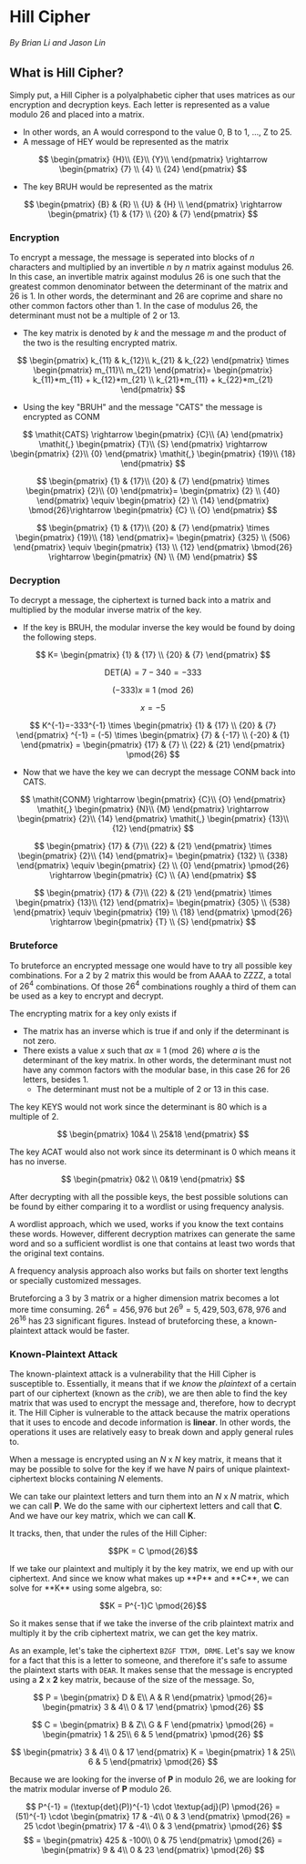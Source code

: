 # Hill Cipher
###### By Brian Li and Jason Lin

## What is Hill Cipher?
Simply put, a Hill Cipher is a polyalphabetic cipher that uses matrices as our encryption and decryption keys. 
Each letter is represented as a value modulo 26 and placed into a matrix.
- In other words, an A would correspond to the value 0, B to 1, ..., Z to 25.
- A message of HEY would be represented as the matrix 


$$
\begin{pmatrix}
    {H}\\
    {E}\\
    {Y}\\
\end{pmatrix}
\rightarrow
\begin{pmatrix}
     {7} \\ 
     {4} \\
     {24}
\end{pmatrix}
$$


 - The key BRUH would be represented as the matrix


$$
\begin{pmatrix}
    {B} & {R} \\
    {U} & {H} \\
\end{pmatrix}
\rightarrow
\begin{pmatrix}
     {1} & {17} \\ 
     {20} & {7}
\end{pmatrix}
$$


### Encryption
To encrypt a message, the message is seperated into blocks of *n* characters and multiplied by an invertible *n* by *n* matrix against modulus 26. In this case, an invertible matrix against modulus 26 is one such that the greatest common denominator between the determinant of the matrix and 26 is 1. In other words, the determinant and 26 are coprime and share no other common factors other than 1. In the case of modulus 26, the determinant must not be a multiple of 2 or 13.
 - The key matrix is denoted by *k* and the message *m* and the product of the two is the resulting encrypted matrix.


$$
\begin{pmatrix}
     k_{11} & k_{12}\\ 
     k_{21} & k_{22}
\end{pmatrix}
\times
\begin{pmatrix}
    m_{11}\\
    m_{21}
\end{pmatrix}=
\begin{pmatrix}
    k_{11}*m_{11} + k_{12}*m_{21} \\
    k_{21}*m_{11} + k_{22}*m_{21}
\end{pmatrix}
 $$


 - Using the key "BRUH" and the message "CATS" the message is encrypted as CONM


$$
 \mathit{CATS}
 \rightarrow
 \begin{pmatrix}
    {C}\\
    {A}
 \end{pmatrix}
 \mathit{,}
 \begin{pmatrix}
    {T}\\
    {S}
 \end{pmatrix}
 \rightarrow
 \begin{pmatrix}
    {2}\\
    {0}
 \end{pmatrix}
 \mathit{,}
 \begin{pmatrix}
    {19}\\
    {18}
 \end{pmatrix}
$$


$$
 \begin{pmatrix}
     {1} & {17}\\ 
     {20} & {7}
 \end{pmatrix}
 \times
 \begin{pmatrix}
    {2}\\
    {0}
\end{pmatrix}= 
\begin{pmatrix}
    {2} \\
    {40}
\end{pmatrix}
\equiv
\begin{pmatrix}
    {2} \\
    {14}
\end{pmatrix}
\bmod{26}\rightarrow
\begin{pmatrix}
    {C} \\
    {O}
\end{pmatrix}
$$


$$
 \begin{pmatrix}
     {1} & {17}\\ 
     {20} & {7}
 \end{pmatrix}
 \times
 \begin{pmatrix}
    {19}\\
    {18}
\end{pmatrix}= 
\begin{pmatrix}
    {325} \\
    {506}
\end{pmatrix}
\equiv
\begin{pmatrix}
    {13} \\
    {12}
\end{pmatrix}
\bmod{26}
\rightarrow
\begin{pmatrix}
    {N} \\
    {M}
\end{pmatrix}
$$

 ### Decryption
To decrypt a message, the ciphertext is turned back into a matrix and multiplied by the modular inverse matrix of the key.

 - If the key is BRUH, the modular inverse the key would be found by doing the following steps.

$$
K=
\begin{pmatrix}
{1} & {17} \\
{20} & {7}
\end{pmatrix}
$$

$$
\mathrm{DET(A)} = 7 - 340 = -333
$$

$$
\mathrm{(-333)}\mathit{x}
\equiv
\mathrm{1} 
\pmod{26}
$$

$$ x =-5
$$

$$
K^{-1}=-333^{-1}
\times
 \begin{pmatrix}
    {1} & {17} \\
    {20} & {7} 
 \end{pmatrix} 
 ^{-1} =
 (-5) \times
\begin{pmatrix}
    {7} & {-17} \\
    {-20} & {1}
\end{pmatrix} =
\begin{pmatrix} 
    {17} & {7} \\
    {22} & {21}
\end{pmatrix}
\pmod{26}
$$
 
 - Now that we have the key we can decrypt the message CONM back into CATS.

$$
 \mathit{CONM}
 \rightarrow
 \begin{pmatrix}
    {C}\\
    {O}
 \end{pmatrix}
 \mathit{,}
 \begin{pmatrix}
    {N}\\
    {M}
 \end{pmatrix}
 \rightarrow
 \begin{pmatrix}
    {2}\\
    {14}
 \end{pmatrix}
 \mathit{,}
 \begin{pmatrix}
    {13}\\
    {12}
 \end{pmatrix}
$$

$$
 \begin{pmatrix}
     {17} & {7}\\ 
     {22} & {21}
 \end{pmatrix}
 \times
 \begin{pmatrix}
    {2}\\
    {14}
\end{pmatrix}= 
\begin{pmatrix}
    {132} \\
    {338}
\end{pmatrix}
\equiv
\begin{pmatrix}
    {2} \\
    {0}
\end{pmatrix}
\pmod{26}
\rightarrow
\begin{pmatrix}
    {C} \\
    {A}
\end{pmatrix}
$$

$$
 \begin{pmatrix}
     {17} & {7}\\ 
     {22} & {21}
 \end{pmatrix}
 \times
 \begin{pmatrix}
    {13}\\
    {12}
\end{pmatrix}= 
\begin{pmatrix}
    {305} \\
    {538}
\end{pmatrix}
\equiv
\begin{pmatrix}
    {19} \\
    {18}
\end{pmatrix}
\pmod{26}
\rightarrow
\begin{pmatrix}
    {T} \\
    {S}
\end{pmatrix}
$$

 ### Bruteforce
To bruteforce an encrypted message one would have to try all possible key combinations. For a 2 by 2 matrix this would be from AAAA to ZZZZ, a total of 
$26^4$
combinations. Of those 
$26^4$
combinations roughly a third of them can be used as a key to encrypt and decrypt.  

The encrypting matrix for a key only exists if
 - The matrix has an inverse which is true if and only if the determinant is not zero.
 - There exists a value $\mathit {x}$ such that 
$\mathit{ax}\equiv 1\pmod{26}$
where 
$\mathit{a}$
is the determinant of the key matrix. In other words, the determinant must not have any common factors with the modular base, in this case 26 for 26 letters, besides 1. 
   - The determinant must not be a multiple of 2 or 13 in this case.  

The key KEYS would not work since the determinant is 80 which is a multiple of 2.

$$
\begin{pmatrix}
10&4 \\
25&18
\end{pmatrix}
$$

The key ACAT would also not work since its determinant is 0 which means it has no inverse.

$$
\begin{pmatrix}
0&2 \\ 
0&19
\end{pmatrix}
$$

After decrypting with all the possible keys, the best possible solutions can be found by either comparing it to a wordlist or using frequency analysis. 

A wordlist approach, which we used, works if you know the text contains these words. However, different decryption matrixes can generate the same word and so a sufficient wordlist is one that contains at least two words that the original text contains. 

A frequency analysis approach also works but fails on shorter text lengths or specially customized messages.

Bruteforcing a 3 by 3 matrix or a higher dimension matrix becomes a lot more time consuming. $26^4=456,976$ but $26^9=5,429,503,678,976$ and $26^{16}$ has 23 significant figures. Instead of bruteforcing these, a known-plaintext attack would be faster. 

 ### Known-Plaintext Attack
 The known-plaintext attack is a vulnerability that the Hill Cipher is susceptible to. Essentially, it means that if we *know* the *plaintext* of a certain part of our ciphertext (known as the *crib*), we are then able to find the key matrix that was used to encrypt the message and, therefore, how to decrypt it. The Hill Cipher is vulnerable to the attack because the matrix operations that it uses to encode and decode information is **linear**. In other words, the operations it uses are relatively easy to break down and apply general rules to. 
 
 When a message is encrypted using an *N* x *N* key matrix, it means that it may be possible to solve for the key if we have *N* pairs of  unique plaintext-ciphertext blocks containing *N* elements. 
 
 We can take our plaintext letters and turn them into an *N* x *N* matrix, which we can call **P**.
 We do the same with our ciphertext letters and call that **C**.
 And we have our key matrix, which we can call **K**.
 
 It tracks, then, that under the rules of the Hill Cipher:
 <p align="center">$$PK = C \pmod{26}$$</p>
 If we take our plaintext and multiply it by the key matrix, we end up with our ciphertext.
And since we know what makes up **P** and **C**, we can solve for **K** using some algebra, so:
<p align="center">$$K = P^{-1}C \pmod{26}$$</p>
So it makes sense that if we take the inverse of the crib plaintext matrix and multiply it by the crib ciphertext matrix, we can get the key matrix.

As an example, let's take the ciphertext `BZGF TTXM, DRME`. Let's say we know for a fact that this is a letter to someone, and therefore it's safe to assume the plaintext starts with `DEAR`. It makes sense that the message is encrypted using a **2** x **2** key matrix, because of the size of the message. So,

$$
P = \begin{pmatrix}
D & E\\ 
A & R
\end{pmatrix} \pmod{26}= \begin{pmatrix}
3 & 4\\ 
0 & 17
\end{pmatrix} \pmod{26}
$$

$$
C = \begin{pmatrix}
B & Z\\ 
G & F
\end{pmatrix} \pmod{26} = \begin{pmatrix}
1 & 25\\ 
6 & 5
\end{pmatrix} \pmod{26}
$$

$$
\begin{pmatrix}
3 & 4\\ 
0 & 17
\end{pmatrix}
K = \begin{pmatrix}
1 & 25\\ 
6 & 5
\end{pmatrix} \pmod{26}
$$

Because we are looking for the inverse of **P** in modulo 26, we are looking for the matrix modular inverse of **P** modulo 26. 

$$
P^{-1} = (\textup{det}(P))^{-1} \cdot \textup{adj}(P) \pmod{26} = (51)^{-1} \cdot \begin{pmatrix}
17 & -4\\ 
0 & 3
\end{pmatrix} \pmod{26}
= 25 \cdot \begin{pmatrix}
17 & -4\\ 
0 & 3
\end{pmatrix} \pmod{26} 
$$
$$
= \begin{pmatrix}
425 & -100\\ 
0 & 75
\end{pmatrix} \pmod{26} = \begin{pmatrix}
9 & 4\\ 
0 & 23
\end{pmatrix} \pmod{26}
$$
